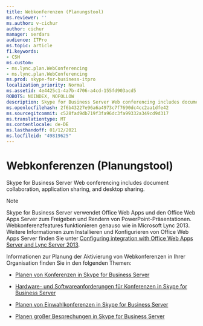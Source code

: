 ```yaml
---
title: Webkonferenzen (Planungstool)
ms.reviewer: ''
ms.author: v-cichur
author: cichur
manager: serdars
audience: ITPro
ms.topic: article
f1.keywords:
- CSH
ms.custom:
- ms.lync.plan.WebConferencing
- ms.lync.plan.WebConferencing
ms.prod: skype-for-business-itpro
localization_priority: Normal
ms.assetid: 4e4425c1-4a7b-4706-a4cd-155fd903acd5
ROBOTS: NOINDEX, NOFOLLOW
description: Skype for Business Server Web conferencing includes document collaboration, application sharing, and desktop sharing.
ms.openlocfilehash: 2f6b43227e96a6a4973c7f7690dc4cc2aa1dfe42
ms.sourcegitcommit: c528fad9db719f3fa96dc3fa99332a349cd9d317
ms.translationtype: MT
ms.contentlocale: de-DE
ms.lasthandoff: 01/12/2021
ms.locfileid: "49819625"
---
```

# <a name="web-conferencing-planning-tool"></a>Webkonferenzen (Planungstool)
 
Skype for Business Server Web conferencing includes document collaboration, application sharing, and desktop sharing.
  
> [!NOTE]
> Skype for Business Server verwendet Office Web Apps und den Office Web Apps Server zum Freigeben und Rendern von PowerPoint-Präsentationen. Webkonferenzfeatures funktionieren genauso wie in Microsoft Lync 2013. Weitere Informationen zum Installieren und Konfigurieren von Office Web Apps Server finden Sie unter [Configuring integration with Office Web Apps Server and Lync Server 2013](https://technet.microsoft.com/library/jj204792%28v=ocs.15%29.aspx). 
  
Informationen zur Planung der Aktivierung von Webkonferenzen in Ihrer Organisation finden Sie in den folgenden Themen: 
  
- [Planen von Konferenzen in Skype for Business Server](../../../plan-your-deployment/conferencing/conferencing.md)
    
- [Hardware- und Softwareanforderungen für Konferenzen in Skype for Business Server](../../../plan-your-deployment/conferencing/hardware-and-software-requirements.md)
    
- [Planen von Einwahlkonferenzen in Skype for Business Server](../../../plan-your-deployment/conferencing/dial-in-conferencing.md)
    
- [Planen großer Besprechungen in Skype for Business Server](../../../plan-your-deployment/conferencing/large-meetings.md)
    


